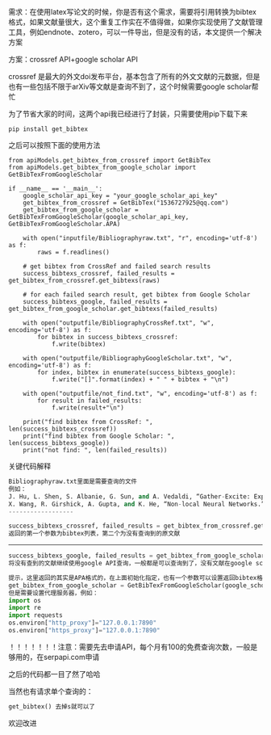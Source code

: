 需求：在使用latex写论文的时候，你是否有这个需求，需要将引用转换为bibtex格式，如果文献量很大，这个重复工作实在不值得做，如果你实现使用了文献管理工具，例如endnote、zotero，可以一件导出，但是没有的话，本文提供一个解决方案

方案：crossref API+google scholar API

crossref 是最大的外文doi发布平台，基本包含了所有的外文文献的元数据，但是也有一些包括不限于arXiv等文献是查询不到了，这个时候需要google scholar帮忙

为了节省大家的时间，这两个api我已经进行了封装，只需要使用pip下载下来

```
pip install get_bibtex
```

之后可以按照下面的使用方法

```
from apiModels.get_bibtex_from_crossref import GetBibTex
from apiModels.get_bibtex_from_google_scholar import GetBibTexFromGoogleScholar

if __name__ == '__main__':
    google_scholar_api_key = "your_google_scholar_api_key"
    get_bibtex_from_crossref = GetBibTex("1536727925@qq.com")
    get_bibtex_from_google_scholar = GetBibTexFromGoogleScholar(google_scholar_api_key, GetBibTexFromGoogleScholar.APA)

    with open("inputfile/Bibliographyraw.txt", "r", encoding='utf-8') as f:
        raws = f.readlines()
    
    # get bibtex from CrossRef and failed search results
    success_bibtexs_crossref, failed_results = get_bibtex_from_crossref.get_bibtexs(raws)
    
    # for each failed search result, get bibtex from Google Scholar
    success_bibtexs_google, failed_results = get_bibtex_from_google_scholar.get_bibtexs(failed_results)

    with open("outputfile/BibliographyCrossRef.txt", "w", encoding='utf-8') as f:
        for bibtex in success_bibtexs_crossref:
            f.write(bibtex)

    with open("outputfile/BibliographyGoogleScholar.txt", "w", encoding='utf-8') as f:
        for index, bibtex in enumerate(success_bibtexs_google):
            f.write("[]".format(index) + " " + bibtex + "\n")

    with open("outputfile/not_find.txt", "w", encoding='utf-8') as f:
        for result in failed_results:
            f.write(result+"\n")

    print("find bibtex from CrossRef: ", len(success_bibtexs_crossref))
    print("find bibtex from Google Scholar: ", len(success_bibtexs_google))
    print("not find: ", len(failed_results))
```

关键代码解释

```python
Bibliographyraw.txt里面是需要查询的文件
例如：
J. Hu, L. Shen, S. Albanie, G. Sun, and A. Vedaldi, “Gather-Excite: Exploiting Feature Context in Convolutional Neural Networks.” arXiv, Jan. 12, 2019. doi: 10.48550/arXiv.1810.12348.
X. Wang, R. Girshick, A. Gupta, and K. He, “Non-local Neural Networks.” arXiv, Apr. 13, 2018. doi: 10.48550/arXiv.1711.07971.
------------------
```

```python
success_bibtexs_crossref, failed_results = get_bibtex_from_crossref.get_bibtexs(raws)
返回的第一个参数为bibtex列表，第二个为没有查询到的原文献
```



-------------------

```python
success_bibtexs_google, failed_results = get_bibtex_from_google_scholar.get_bibtexs(failed_results)
将没有查到的文献继续使用google API查询，一般都是可以查询到了，没有文献在google scholar查询不到了吧
```

```python
提示，这里返回的其实是APA格式的，在上面初始化指定，也有一个参数可以设置返回bibtex格式，例如
get_bibtex_from_google_scholar = GetBibTexFromGoogleScholar(google_scholar_api_key, GetBibTexFromGoogleScholar.APA, flag = True)
但是需要设置代理服务器，例如：
import os
import re
import requests
os.environ["http_proxy"]="127.0.0.1:7890"
os.environ["https_proxy"]="127.0.0.1:7890"
```

！！！！！！！注意：需要先去申请API，每个月有100的免费查询次数，一般是够用的，在serpapi.com申请

之后的代码都一目了然了哈哈

当然也有请求单个查询的：

```python
get_bibtex() 去掉s就可以了 
```

欢迎改进

